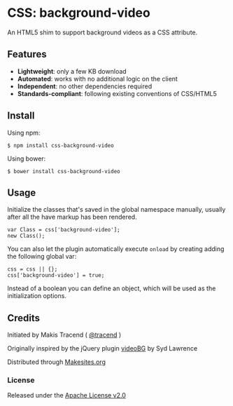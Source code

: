 # CSS: background-video

An HTML5 shim to support background videos as a CSS attribute.


## Features

* **Lightweight**: only a few KB download
* **Automated**: works with no additional logic on the client
* **Independent**: no other dependencies required
* **Standards-compliant**: following existing conventions of CSS/HTML5


## Install

Using npm:
```
$ npm install css-background-video
```

Using bower:
```
$ bower install css-background-video
```


## Usage

Initialize the classes that's saved in the global namespace manually, usually after all the have markup has been rendered.
```
var Class = css['background-video'];
new Class();
```
You can also let the plugin automatically execute ```onload``` by creating adding the following global var:
```
css = css || {};
css['background-video'] = true;
```
Instead of a boolean you can define an object, which will be used as the initialization options.


## Credits

Initiated by Makis Tracend ( [@tracend](http://github.com/tracend) )

Originally inspired by the jQuery plugin [videoBG](https://github.com/sydlawrence/jquery.videoBG) by Syd Lawrence

Distributed through [Makesites.org](http://makesites.org/)

### License

Released under the [Apache License v2.0](http://www.makesites.org/licenses/APACHE-2.0)
